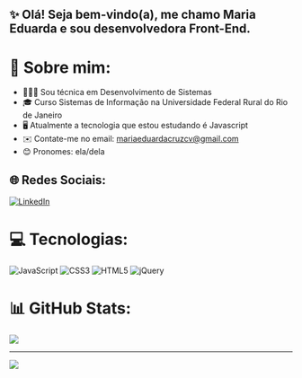 ## ✨ Olá! Seja bem-vindo(a), me chamo Maria Eduarda e sou desenvolvedora Front-End.

# 💫 Sobre mim: <br>
- 👩🏽‍💻 Sou técnica em Desenvolvimento de Sistemas
- 🎓 Curso Sistemas de Informação na Universidade Federal Rural do Rio de Janeiro
- 🖥️ Atualmente a tecnologia que estou estudando é Javascript
- ✉️ Contate-me no email: mariaeduardacruzcv@gmail.com
- 😊 Pronomes: ela/dela

## 🌐 Redes Sociais:
[![LinkedIn](https://img.shields.io/badge/LinkedIn-%230077B5.svg?logo=linkedin&logoColor=white)](https://linkedin.com/in/maria-eduarda-cruz) 

# 💻 Tecnologias:
![JavaScript](https://img.shields.io/badge/javascript-%23323330.svg?style=for-the-badge&logo=javascript&logoColor=%23F7DF1E) ![CSS3](https://img.shields.io/badge/css3-%231572B6.svg?style=for-the-badge&logo=css3&logoColor=white) ![HTML5](https://img.shields.io/badge/html5-%23E34F26.svg?style=for-the-badge&logo=html5&logoColor=white) ![jQuery](https://img.shields.io/badge/jquery-%230769AD.svg?style=for-the-badge&logo=jquery&logoColor=white)

# 📊 GitHub Stats:
![](https://github-readme-stats.vercel.app/api/top-langs/?username=mariamourie&theme=midnight-purple&hide_border=false&include_all_commits=true&count_private=true&layout=compact)

---
[![](https://visitcount.itsvg.in/api?id=mariamourie&icon=9&color=11)](https://visitcount.itsvg.in)
